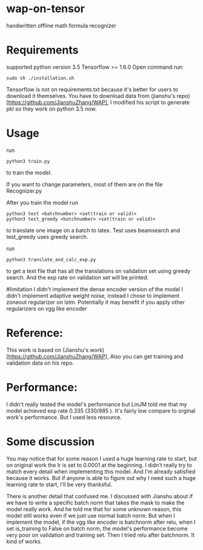 # wap-on-tensor
handwritten offline math formula recognizer

# Requirements
supported python version 3.5
Tensorflow >= 1.6.0
Open command run:
```shell
sudo sh ./installation.sh
```
Tensorflow is not on requirements.txt because it's better for users to download it themselves.
You have to download data from (jianshu's repo)[https://github.com/JianshuZhang/WAP], I modified his script to generate pkl so they work on python 3.5 now.

# Usage
run
```shell
python3 train.py
```
to train the model.

If you want to change parameters, most of them are on the file Recognizer.py

After you train the model
run
```shell
python3 test <batchnumber> <set(train or valid)>
python3 test_greedy <batchnumber> <set(train or valid)>
```
to translate one image on a batch to latex. Test uses beamsearch and test_greedy uses greedy search.

run
```shell
python3 translate_and_calc_exp.py
```
to get a text file that has all the translations on validation set using greedy search. And the exp rate on validation set will be printed.

#limitation
I didn't implement the dense encoder version of the model
I didn't implement adaptive weight noise, instead I chose to implement zoneout regularizer on lstm.
Potentially it may benefit if you apply other regularizers on vgg like encoder

# Reference:
This work is based on (Jianshu's work)[https://github.com/JianshuZhang/WAP], Also you can get training and validation data on his repo.

# Performance:
I didn't really tested the model's performance but LinJM told me that my model achieved exp rate 0.335 (330/985 ).
It's fairly low compare to orginal work's performance. But I used less resource.

# Some discussion
You may notice that for some reason I used a huge learning rate to start, but on original work the lr is set to 0.0001 at the beginning. I didn't really try to match every detail when implementing this model. And I'm already satisfied because it works.
But if anyone is able to figure out why I need such a huge learning rate to start, I'll be very thanksful.

There is another detail that confused me. I discussed with Jianshu about if we have to write a specific batch norm that takes the mask to make the model really work. And he told me that for some unknown reason, this model still works even if we just use normal batch norm.
But when I implement the model, if the vgg like encoder is batchnorm after relu, when I set is_training to False on batch norm, the model's performance become very poor on validation and training set. Then I tried relu after batchnorm. It kind of works.





